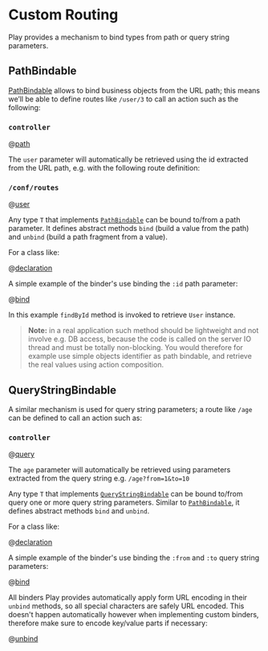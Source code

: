 <!--- Copyright (C) Lightbend Inc. <https://www.lightbend.com> -->

# Custom Routing

Play provides a mechanism to bind types from path or query string parameters. 

## PathBindable

[PathBindable](api/java/play/mvc/PathBindable.html) allows to bind business objects from the URL path; this means we’ll be able to define routes like `/user/3` to call an action such as the following:

### `controller`

@[path](code/javaguide/binder/controllers/BinderApplication.java)

The `user` parameter will automatically be retrieved using the id extracted from the URL path, e.g. with the following route definition:

### `/conf/routes`

@[user](code/javaguide.binder.routes)

Any type `T` that implements [`PathBindable`](api/java/play/mvc/PathBindable.html) can be bound to/from a path parameter.
It defines abstract methods `bind` (build a value from the path) and `unbind` (build a path fragment from a value).

For a class like:

@[declaration](code/javaguide/binder/models/User.java)

A simple example of the binder's use binding the `:id` path parameter:

@[bind](code/javaguide/binder/models/User.java)

In this example `findById` method is invoked to retrieve `User` instance.

> **Note:** in a real application such method should be lightweight and not involve e.g. DB access, because the code is called on the server IO thread and must be totally non-blocking. You would therefore for example use simple objects identifier as path bindable, and retrieve the real values using action composition.

## QueryStringBindable

A similar mechanism is used for query string parameters; a route like `/age` can be defined to call an action such as:

### `controller`

@[query](code/javaguide/binder/controllers/BinderApplication.java)

The `age` parameter will automatically be retrieved using parameters extracted from the query string e.g. `/age?from=1&to=10`

Any type `T` that implements [`QueryStringBindable`](api/java/play/mvc/QueryStringBindable.html) can be bound to/from query one or more query string parameters. Similar to [`PathBindable`](api/java/play/mvc/PathBindable.html), it defines abstract methods `bind` and `unbind`.

For a class like:

@[declaration](code/javaguide/binder/models/AgeRange.java)

A simple example of the binder's use binding the `:from` and `:to` query string parameters:

@[bind](code/javaguide/binder/models/AgeRange.java)

All binders Play provides automatically apply form URL encoding in their `unbind` methods, so all special characters are safely URL encoded. This doesn't happen automatically however when implementing custom binders, therefore make sure to encode key/value parts if necessary:

@[unbind](code/javaguide/binder/models/CartItem.java)

